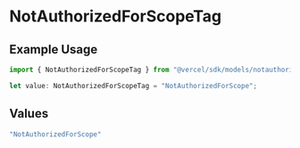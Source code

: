 # NotAuthorizedForScopeTag

## Example Usage

```typescript
import { NotAuthorizedForScopeTag } from "@vercel/sdk/models/notauthorizedforscope.js";

let value: NotAuthorizedForScopeTag = "NotAuthorizedForScope";
```

## Values

```typescript
"NotAuthorizedForScope"
```